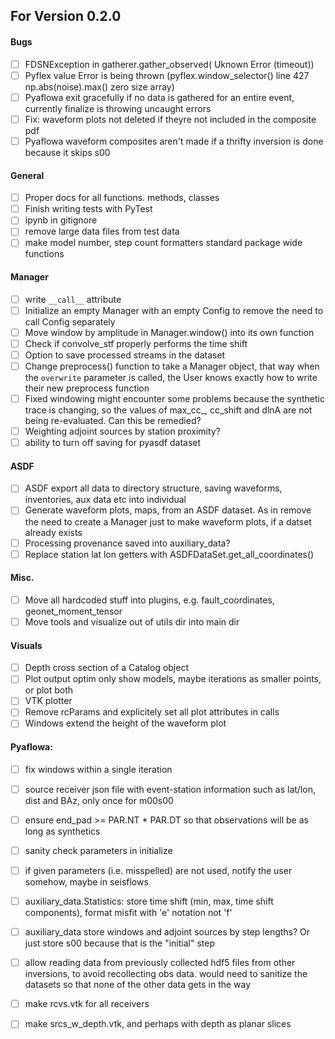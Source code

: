 ## For Version 0.2.0

#### Bugs
- [ ] FDSNException in gatherer.gather_observed( Uknown Error (timeout))
- [ ] Pyflex value Error is being thrown (pyflex.window_selector() line 427 np.abs(noise).max() zero size array)
- [ ] Pyaflowa exit gracefully if no data is gathered for an entire event, currently finalize is throwing uncaught errors
- [ ] Fix: waveform plots not deleted if theyre not included in the composite pdf
- [ ] Pyaflowa waveform composites aren't made if a thrifty inversion is done because it skips s00

#### General
- [ ] Proper docs for all functions. methods, classes 
- [ ] Finish writing tests with PyTest
- [ ] ipynb in gitignore
- [ ] remove large data files from test data
- [ ] make model number, step count formatters standard package wide functions

#### Manager
- [ ] write `__call__` attribute
- [ ] Initialize an empty Manager with an empty Config to remove the need to call Config separately
- [ ] Move window by amplitude in Manager.window() into its own function
- [ ] Check if convolve_stf properly performs the time shift
- [ ] Option to save processed streams in the dataset
- [ ] Change preprocess() function to take a Manager object, that way when the `overwrite` parameter is called, the User knows exactly
      how to write their new preprocess function
- [ ] Fixed windowing might encounter some problems because the synthetic trace is changing, so the values of max_cc_, cc_shift and dlnA       are not being re-evaluated. Can this be remedied?
- [ ] Weighting adjoint sources by station proximity?
- [ ] ability to turn off saving for pyasdf dataset

#### ASDF
- [ ] ASDF export all data to directory structure, saving waveforms, inventories, aux data etc into individual 
- [ ] Generate waveform plots, maps, from an ASDF dataset. As in remove the need to create a Manager just to make 
      waveform plots, if a datset already exists
- [ ] Processing provenance saved into auxiliary_data?
- [ ] Replace station lat lon getters with ASDFDataSet.get_all_coordinates()

#### Misc.
- [ ] Move all hardcoded stuff into plugins, e.g. fault_coordinates, geonet_moment_tensor
- [ ] Move tools and visualize out of utils dir into main dir

#### Visuals
- [ ] Depth cross section of a Catalog object
- [ ] Plot output optim only show models, maybe iterations as smaller points, or plot both
- [ ] VTK plotter
- [ ] Remove rcParams and explicitely set all plot attributes in calls
- [ ] Windows extend the height of the waveform plot

#### Pyaflowa:
- [ ] fix windows within a single iteration
- [ ] source receiver json file with event-station information such as lat/lon, dist and BAz, only once for m00s00
- [ ] ensure end_pad >= PAR.NT * PAR.DT so that observations will be as long as synthetics
- [ ] sanity check parameters in initialize
- [ ] if given parameters (i.e. misspelled) are not used, notify the user somehow, maybe in seisflows
- [ ] auxiliary_data.Statistics: store time shift (min, max, time shift components), format misfit with 'e' notation not 'f'
- [ ] auxiliary_data store windows and adjoint sources by step lengths? Or just store s00 because that is the "initial" step
- [ ] allow reading data from previously collected hdf5 files from other inversions, to avoid recollecting obs data. would need to sanitize the datasets so that none of the other data gets in the way
- [ ] make rcvs.vtk for all receivers
- [ ] make srcs_w_depth.vtk, and perhaps with depth as planar slices

